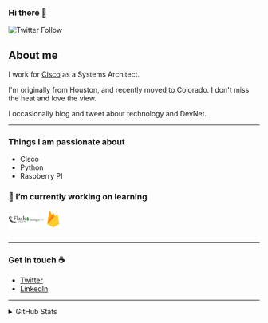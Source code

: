 ### Hi there 👋

![Twitter Follow](https://img.shields.io/twitter/follow/dirflash?color=1DA1F2&logo=Twitter&style=for-the-badge)

## About me

I work for [Cisco] as a Systems Architect. 

I'm originally from Houston, and recently moved to Colorado.  I don't miss the heat and love the view.

I occasionally blog and tweet about technology and DevNet.  

---

### Things I am passionate about

- Cisco
- Python
- Raspberry PI


### 🔭 I’m currently working on learning

<img align="left" alt="Flask" width="36px" src="https://raw.githubusercontent.com/github/explore/80688e429a7d4ef2fca1e82350fe8e3517d3494d/topics/flask/flask.png" />
<img align="left" alt="mongoDB" width="36px" src="https://raw.githubusercontent.com/github/explore/80688e429a7d4ef2fca1e82350fe8e3517d3494d/topics/mongodb/mongodb.png" />
<img align="left" alt="Firebase" width="36px" src="https://raw.githubusercontent.com/github/explore/80688e429a7d4ef2fca1e82350fe8e3517d3494d/topics/firebase/firebase.png" />

<br />
<br />
<br />

---

### Get in touch :coffee:

- [Twitter](https://twitter.com/dirflash)
- [LinkedIn](https://www.linkedin.com/in/aaronedavis)

---

<details>
  <summary>GitHub Stats</summary
    
    <img align="left" alt="dirflash's Github Stats" src="https://github-readme-stats-dirflash.vercel.app/api?username=dirflash&show_icons=true&hide_border=true&theme=tokyonight" />

</details>

[Cisco]: https://www.cisco.com/

<!--
**dirflash/dirflash** is a ✨ _special_ ✨ repository because its `README.md` (this file) appears on your GitHub profile.

Here are some ideas to get you started:

- 🔭 I’m currently working on ...
- 🌱 I’m currently learning ...
- 👯 I’m looking to collaborate on ...
- 🤔 I’m looking for help with ...
- 💬 Ask me about ...
- 📫 How to reach me: ...
- 😄 Pronouns: ...
- ⚡ Fun fact: ...
-->
